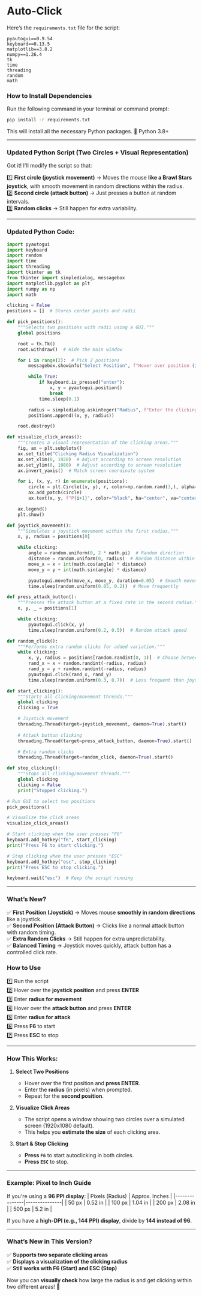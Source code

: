 # Auto-Click
Here’s the `requirements.txt` file for the script:

```
pyautogui==0.9.54
keyboard==0.13.5
matplotlib==3.8.2
numpy==1.26.4
tk
time
threading
random
math
```

### **How to Install Dependencies**
Run the following command in your terminal or command prompt:
```bash
pip install -r requirements.txt
```

This will install all the necessary Python packages. 🚀
Python 3.8+

---


### **Updated Python Script (Two Circles + Visual Representation)**
Got it! I'll modify the script so that:  

1️⃣ **First circle (joystick movement)** → Moves the mouse **like a Brawl Stars joystick**, with smooth movement in random directions within the radius.  
2️⃣ **Second circle (attack button)** → Just presses a button at random intervals.  
3️⃣ **Random clicks** → Still happen for extra variability.  

---

### **Updated Python Code:**
```python
import pyautogui
import keyboard
import random
import time
import threading
import tkinter as tk
from tkinter import simpledialog, messagebox
import matplotlib.pyplot as plt
import numpy as np
import math

clicking = False
positions = []  # Stores center points and radii

def pick_positions():
    """Selects two positions with radii using a GUI."""
    global positions

    root = tk.Tk()
    root.withdraw()  # Hide the main window

    for i in range(2):  # Pick 2 positions
        messagebox.showinfo("Select Position", f"Hover over position {i+1} and press ENTER")

        while True:
            if keyboard.is_pressed("enter"):
                x, y = pyautogui.position()
                break
            time.sleep(0.1)

        radius = simpledialog.askinteger("Radius", f"Enter the clicking radius for Position {i+1} (px):", minvalue=1)
        positions.append((x, y, radius))

    root.destroy()

def visualize_click_areas():
    """Creates a visual representation of the clicking areas."""
    fig, ax = plt.subplots()
    ax.set_title("Clicking Radius Visualization")
    ax.set_xlim(0, 1920)  # Adjust according to screen resolution
    ax.set_ylim(0, 1080)  # Adjust according to screen resolution
    ax.invert_yaxis()  # Match screen coordinate system

    for i, (x, y, r) in enumerate(positions):
        circle = plt.Circle((x, y), r, color=np.random.rand(3,), alpha=0.5, label=f"Circle {i+1}")
        ax.add_patch(circle)
        ax.text(x, y, f"P{i+1}", color="black", ha="center", va="center")

    ax.legend()
    plt.show()

def joystick_movement():
    """Simulates a joystick movement within the first radius."""
    x, y, radius = positions[0]

    while clicking:
        angle = random.uniform(0, 2 * math.pi)  # Random direction
        distance = random.uniform(0, radius)  # Random distance within radius
        move_x = x + int(math.cos(angle) * distance)
        move_y = y + int(math.sin(angle) * distance)

        pyautogui.moveTo(move_x, move_y, duration=0.05)  # Smooth movement
        time.sleep(random.uniform(0.05, 0.2))  # Move frequently

def press_attack_button():
    """Presses the attack button at a fixed rate in the second radius."""
    x, y, _ = positions[1]

    while clicking:
        pyautogui.click(x, y)
        time.sleep(random.uniform(0.2, 0.5))  # Random attack speed

def random_click():
    """Performs extra random clicks for added variation."""
    while clicking:
        x, y, radius = positions[random.randint(0, 1)]  # Choose between both areas
        rand_x = x + random.randint(-radius, radius)
        rand_y = y + random.randint(-radius, radius)
        pyautogui.click(rand_x, rand_y)
        time.sleep(random.uniform(0.3, 0.7))  # Less frequent than joystick

def start_clicking():
    """Starts all clicking/movement threads."""
    global clicking
    clicking = True

    # Joystick movement
    threading.Thread(target=joystick_movement, daemon=True).start()
    
    # Attack button clicking
    threading.Thread(target=press_attack_button, daemon=True).start()

    # Extra random clicks
    threading.Thread(target=random_click, daemon=True).start()

def stop_clicking():
    """Stops all clicking/movement threads."""
    global clicking
    clicking = False
    print("Stopped clicking.")

# Run GUI to select two positions
pick_positions()

# Visualize the click areas
visualize_click_areas()

# Start clicking when the user presses "F6"
keyboard.add_hotkey("f6", start_clicking)
print("Press F6 to start clicking.")

# Stop clicking when the user presses "ESC"
keyboard.add_hotkey("esc", stop_clicking)
print("Press ESC to stop clicking.")

keyboard.wait("esc")  # Keep the script running
```

---

### **What’s New?**
✅ **First Position (Joystick)** → Moves mouse **smoothly in random directions** like a joystick.  
✅ **Second Position (Attack Button)** → Clicks like a normal attack button with random timing.  
✅ **Extra Random Clicks** → Still happen for extra unpredictability.  
✅ **Balanced Timing** → Joystick moves quickly, attack button has a controlled click rate.  

### **How to Use**
1️⃣ Run the script  
2️⃣ Hover over the **joystick position** and press **ENTER**  
3️⃣ Enter **radius for movement**  
4️⃣ Hover over the **attack button** and press **ENTER**  
5️⃣ Enter **radius for attack**  
6️⃣ Press **F6** to start  
7️⃣ Press **ESC** to stop  

---

### **How This Works:**
1. **Select Two Positions**  
   - Hover over the first position and **press ENTER**.
   - Enter the **radius** (in pixels) when prompted.
   - Repeat for the **second position**.

2. **Visualize Click Areas**  
   - The script opens a window showing two circles over a simulated screen (1920x1080 default).  
   - This helps you **estimate the size** of each clicking area.

3. **Start & Stop Clicking**  
   - **Press `F6`** to start autoclicking in both circles.  
   - **Press `ESC`** to stop.

---

### **Example: Pixel to Inch Guide**
If you're using a **96 PPI display**:
| Pixels (Radius) | Approx. Inches |
|---------------|---------------|
| 50 px | 0.52 in |
| 100 px | 1.04 in |
| 200 px | 2.08 in |
| 500 px | 5.2 in |

If you have a **high-DPI (e.g., 144 PPI) display**, divide by **144 instead of 96**.

---

### **What’s New in This Version?**
✅ **Supports two separate clicking areas**  
✅ **Displays a visualization of the clicking radius**  
✅ **Still works with F6 (Start) and ESC (Stop)**  

Now you can **visually check** how large the radius is and get clicking within two different areas! 🚀

